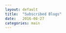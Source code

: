 ```yaml
---
layout: default
title:  "Subscribed Blogs"
date:   2016-08-27
categories: main
---
```


[Martin Fowler]: http://www.martinfowler.com

